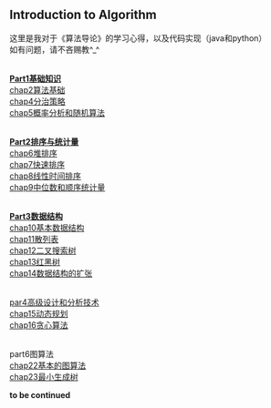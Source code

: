 ## Introduction to Algorithm ##
这里是我对于《算法导论》的学习心得，以及代码实现（java和python）<br>
如有问题，请不吝赐教^_^<br><br>

[**Part1基础知识**][0]<br>
[chap2算法基础][1]<br>
[chap4分治策略][2]<br>
[chap5概率分析和随机算法][3]<br><br>

[**Part2排序与统计量**][4]<br>
[chap6堆排序][5]<br>
[chap7快速排序][6]<br>
[chap8线性时间排序][7]<br>
[chap9中位数和顺序统计量][8]<br><br>

[**Part3数据结构**][9]<br>
[chap10基本数据结构][10]<br>
[chap11散列表][11]<br>
[chap12二叉搜索树][12]<br>
[chap13红黑树][13]<br>
[chap14数据结构的扩张][14]<br><br>

[par4高级设计和分析技术][15]<br>
[chap15动态规划][16]<br>
[chap16贪心算法][17]<br><br>

part6图算法<br>
[chap22基本的图算法][18]<br>
[chap23最小生成树][19]<br>


**to be continued**

  [0]: https://www.zybuluo.com/zqbinggong/note/1069183
  [1]: https://www.zybuluo.com/zqbinggong/note/1060894
  [2]: https://www.zybuluo.com/zqbinggong/note/1062059
  [3]: https://www.zybuluo.com/zqbinggong/note/1062378
  [4]: https://www.zybuluo.com/zqbinggong/note/1063555
  [5]: https://www.zybuluo.com/zqbinggong/note/1064566
  [6]: https://www.zybuluo.com/zqbinggong/note/1065428
  [7]: https://www.zybuluo.com/zqbinggong/note/1067124
  [8]: https://www.zybuluo.com/zqbinggong/note/1068328
  [9]: https://www.zybuluo.com/zqbinggong/note/1068901
  [10]: https://www.zybuluo.com/zqbinggong/note/1068566
  [11]: https://www.zybuluo.com/zqbinggong/note/1069138
  [12]: https://www.zybuluo.com/zqbinggong/note/1069304
  [13]: https://www.zybuluo.com/zqbinggong/note/1069972
  [14]: https://www.zybuluo.com/zqbinggong/note/1070898
  [15]: https://www.zybuluo.com/zqbinggong/note/1076893
  [16]: https://www.zybuluo.com/zqbinggong/note/1077191
  [17]: https://www.zybuluo.com/zqbinggong/note/1078168
  [18]: https://www.zybuluo.com/zqbinggong/note/1079114
  [19]: https://www.zybuluo.com/zqbinggong/note/1079575
  
  
  
  
  
  
  
  
  
  
  
  
  
